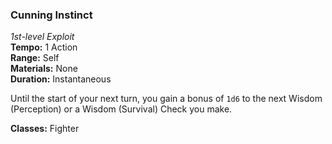### Cunning Instinct
*1st-level Exploit*  
**Tempo:** 1 Action  
**Range:** Self  
**Materials:** None  
**Duration:** Instantaneous  

Until the start of your next turn, you gain a bonus of `1d6` to the next Wisdom (Perception) or a Wisdom (Survival) Check you make.

**Classes:** Fighter